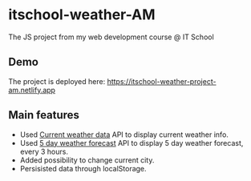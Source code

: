 # itschool-weather-AM

The JS project from my web development course @ IT School

## Demo

The project is deployed here: https://itschool-weather-project-am.netlify.app

## Main features

- Used [Current weather data](https://openweathermap.org/current) API to display current weather info.
- Used [5 day weather forecast](https://openweathermap.org/forecast5) API to display 5 day weather forecast, every 3 hours.
- Added possibility to change current city.
- Persisisted data through localStorage.
